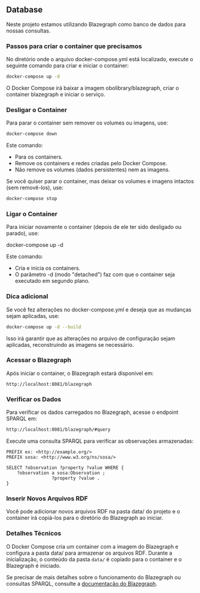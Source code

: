 
## Database

Neste projeto estamos utilizando Blazegraph como banco de dados para nossas consultas.

### Passos para criar o container que precisamos

No diretório onde o arquivo docker-compose.yml está localizado, execute o seguinte comando para criar e iniciar o container:
```bash
docker-compose up -d
```
O Docker Compose irá baixar a imagem obolibrary/blazegraph, criar o container blazegraph e iniciar o serviço.

### Desligar o Container

Para parar o container sem remover os volumes ou imagens, use:

```bash
docker-compose down
```

Este comando:
- Para os containers.
- Remove os containers e redes criadas pelo Docker Compose.
- Não remove os volumes (dados persistentes) nem as imagens.

Se você quiser parar o container, mas deixar os volumes e imagens intactos (sem removê-los), use:

```bash
docker-compose stop
```

### Ligar o Container

Para iniciar novamente o container (depois de ele ter sido desligado ou parado), use:

docker-compose up -d

Este comando:
- Cria e inicia os containers.
- O parâmetro -d (modo "detached") faz com que o container seja executado em segundo plano.

### Dica adicional
Se você fez alterações no docker-compose.yml e deseja que as mudanças sejam aplicadas, use:

```bash
docker-compose up -d --build
```

Isso irá garantir que as alterações no arquivo de configuração sejam aplicadas, reconstruindo as imagens se necessário.

### Acessar o Blazegraph
Após iniciar o container, o Blazegraph estará disponível em:

```
http://localhost:8081/blazegraph
```

### Verificar os Dados

Para verificar os dados carregados no Blazegraph, acesse o endpoint SPARQL em:

```bash
http://localhost:8081/blazegraph/#query
```
Execute uma consulta SPARQL para verificar as observações armazenadas:

```ttl
PREFIX ex: <http://example.org/>
PREFIX sosa: <http://www.w3.org/ns/sosa/>

SELECT ?observation ?property ?value WHERE {
    ?observation a sosa:Observation ;
                 ?property ?value .
}
```

### Inserir Novos Arquivos RDF

Você pode adicionar novos arquivos RDF na pasta data/ do projeto e o container irá copiá-los para o diretório do Blazegraph ao iniciar.

### Detalhes Técnicos

O Docker Compose cria um container com a imagem do Blazegraph e configura a pasta data/ para armazenar os arquivos RDF. Durante a inicialização, o conteúdo da pasta `data/` é copiado para o container e o Blazegraph é iniciado.

Se precisar de mais detalhes sobre o funcionamento do Blazegraph ou consultas SPARQL, consulte a [documentação do Blazegraph](https://blazegraph.com/).